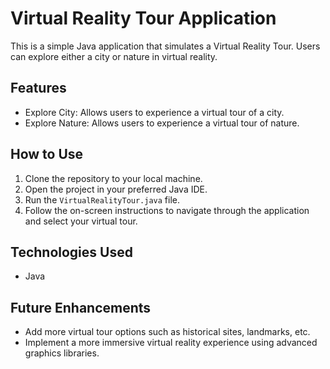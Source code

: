 # Virtual Reality Tour Application

This is a simple Java application that simulates a Virtual Reality Tour. Users can explore either a city or nature in virtual reality.

## Features

- Explore City: Allows users to experience a virtual tour of a city.
- Explore Nature: Allows users to experience a virtual tour of nature.

## How to Use

1. Clone the repository to your local machine.
2. Open the project in your preferred Java IDE.
3. Run the `VirtualRealityTour.java` file.
4. Follow the on-screen instructions to navigate through the application and select your virtual tour.

## Technologies Used

- Java

## Future Enhancements

- Add more virtual tour options such as historical sites, landmarks, etc.
- Implement a more immersive virtual reality experience using advanced graphics libraries.
